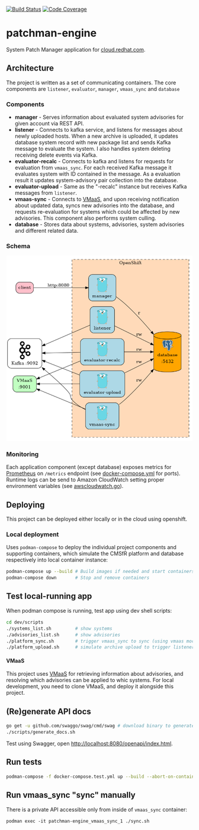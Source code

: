 [![Build Status](https://travis-ci.org/RedHatInsights/patchman-engine.svg?branch=master)](https://travis-ci.org/RedHatInsights/patchman-engine)
[![Code Coverage](https://codecov.io/gh/RedHatInsights/patchman-engine/branch/master/graph/badge.svg)](https://codecov.io/gh/RedHatInsights/patchman-engine)

# patchman-engine
System Patch Manager application for [cloud.redhat.com](cloud.redhat.com).

## Architecture
The project is written as a set of communicating containers. The core components are `listener`, `evaluator`, `manager`, `vmaas_sync` and `database` 

### Components
- **manager** - Serves information about evaluated system advisories for given account via REST API.
- **listener** - Connects to kafka service, and listens for messages about newly uploaded hosts. When a new archive is
uploaded, it updates database system record with new package list and sends Kafka message to evaluate the system. I also
handles system deleting receiving delete events via Kafka.
- **evaluator-recalc** - Connects to kafka and listens for requests for evaluation from `vmaas_sync`. For each received
Kafka message it evaluates system with ID contained in the message. As a evaluation result it updates system-advisory pair
collection into the database.
- **evaluator-upload** - Same as the "-recalc" instance but receives Kafka messages from `listener`.
- **vmaas-sync** - Connects to [VMaaS](https://github.com/RedHatInsights/vmaas), and upon receiving notification about updated
data, syncs new advisories into the database, and requests re-evaluation for systems which could be affected by new advisories.
This component also performs system culling.
- **database** - Stores data about systems, advisories, system advisories and different related data.

### Schema
![](docs/md/schema.png)

### Monitoring
Each application component (except database) exposes metrics for [Prometheus](https://prometheus.io/)
on `/metrics` endpoint (see [docker-compose.yml](docker-compose.yml) for ports). Runtime logs can be send to Amazon
CloudWatch setting proper environment variables (see [awscloudwatch.go](base/utils/awscloudwatch.go)).

## Deploying
This project can be deployed either locally or in the cloud using openshift.

### Local deployment
Uses `podman-compose` to deploy the individual project components and supporting containers, which simulate the CMSfR platform and database respectively into local container instance:
~~~bash
podman-compose up --build # Build images if needed and start containers
podman-compose down       # Stop and remove containers
~~~

## Test local-running app
When podman compose is running, test app using dev shell scripts:
~~~bash
cd dev/scripts
./systems_list.sh         # show systems
./advisories_list.sh      # show advisories
./platform_sync.sh        # trigger vmaas_sync to sync (using vmaas mock)
./platform_upload.sh      # simulate archive upload to trigger listener and evaluator_upload
~~~

#### VMaaS
This project uses [VMaaS](https://github.com/RedHatInsights/vmaas) for retrieving information about advisories, and resolving which advisories can be applied to whic systems.
For local development, you need to clone VMaaS, and deploy it alongside this project.

## (Re)generate API docs
~~~bash
go get -u github.com/swaggo/swag/cmd/swag # download binary to generate, do it first time only
./scripts/generate_docs.sh
~~~

Test using Swagger, open <http://localhost:8080/openapi/index.html>.

## Run tests
~~~bash
podman-compose -f docker-compose.test.yml up --build --abort-on-container-exit
~~~

## Run vmaas_sync "sync" manually
There is a private API accessible only from inside of `vmaas_sync` container:
~~~
podman exec -it patchman-engine_vmaas_sync_1 ./sync.sh
~~~
